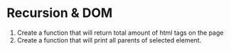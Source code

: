 # Recursion & DOM

1. Create a function that will return total amount of html tags on the page
2. Create a function that will print all parents of selected element.
